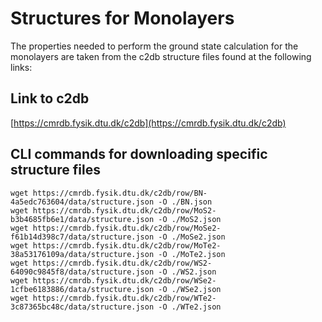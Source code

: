 # Structures for Monolayers
The properties needed to perform the ground state calculation for the monolayers are taken from the c2db structure files found at the following links:

## Link to c2db
[https://cmrdb.fysik.dtu.dk/c2db](https://cmrdb.fysik.dtu.dk/c2db)

## CLI commands for downloading specific structure files
```
wget https://cmrdb.fysik.dtu.dk/c2db/row/BN-4a5edc763604/data/structure.json -O ./BN.json
wget https://cmrdb.fysik.dtu.dk/c2db/row/MoS2-b3b4685fb6e1/data/structure.json -O ./MoS2.json
wget https://cmrdb.fysik.dtu.dk/c2db/row/MoSe2-f61b14d398c7/data/structure.json -O ./MoSe2.json
wget https://cmrdb.fysik.dtu.dk/c2db/row/MoTe2-38a53176109a/data/structure.json -O ./MoTe2.json
wget https://cmrdb.fysik.dtu.dk/c2db/row/WS2-64090c9845f8/data/structure.json -O ./WS2.json
wget https://cmrdb.fysik.dtu.dk/c2db/row/WSe2-1cfbe6183886/data/structure.json -O ./WSe2.json
wget https://cmrdb.fysik.dtu.dk/c2db/row/WTe2-3c87365bc48c/data/structure.json -O ./WTe2.json
```
